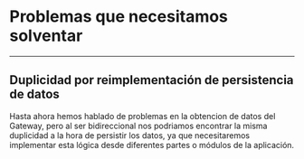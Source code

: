 # Problemas que necesitamos solventar
------------------------------

## Duplicidad por reimplementación de persistencia de datos

Hasta ahora hemos hablado de problemas en la obtencion de datos del Gateway, pero al ser bidireccional 
nos podriamos encontrar la misma duplicidad a la hora de persistir los datos, ya que necesitaremos 
implementar esta lógica desde diferentes partes o módulos de la aplicación.
